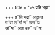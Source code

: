 +++
title = "०५ प्रति भद्रा"

+++
प्र᳓ति भद्रा᳓ अदृक्षत  
ग᳓वां स᳓र्गा न᳓ रश्म᳓यः  
ओ᳓षा᳓ अप्रा उरु᳓ ज्र᳓यः